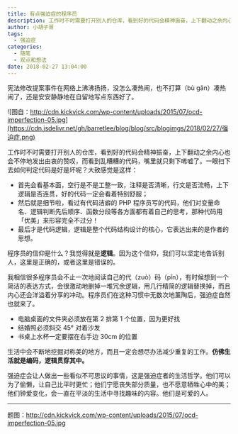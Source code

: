 ```yaml
---
title: 有点强迫症的程序员
description: 工作时不时需要打开别人的仓库，看到好的代码会精神振奋，上下翻动之余内心也会不停地发出由衷的赞叹，而看到乱糟糟的代码，嘴里就只剩下唏嘘了。
author: 小胡子哥
tags:
  - 强迫症
categories:
  - 随笔
  - 观点和想法
date: 2018-02-27 13:04:00
---
```

宪法修改提案事件在网络上沸沸扬扬，没怎么凑热闹，也不打算（bù gǎn）凑热闹了，还是安安静静地在自留地写点东西好了。

![图自：http://cdn.kickvick.com/wp-content/uploads/2015/07/ocd-imperfection-05.jpg](https://cdn.jsdelivr.net/gh/barretlee/blog/blog/src/blogimgs/2018/02/27/强迫症.png)

工作时不时需要打开别人的仓库，看到好的代码会精神振奋，上下翻动之余内心也会不停地发出由衷的赞叹，而看到乱糟糟的代码，嘴里就只剩下唏嘘了。一眼扫下去如何判定代码是好是坏呢？大致感觉是这样：

- 首先会看基本面，空行是不是工整一致，注释是否清晰，行文是否流畅，上下逻辑是否连贯，好的代码一定会看着特别舒服；
- 然后就是细节啦，看过有代码洁癖的 PHP 程序员写的代码，他们对变量命名、逻辑判断先后顺序、函数分段等各方面都有着自己的思考，那种代码用「优美」来形容完全不过分！
- 最后才是代码逻辑，逻辑是整个代码结构设计的核心，它表达出来的是作者的思想。

程序员的信仰是什么？我觉得就是**逻辑**。因为这个信仰，我们可以坚定地告诉别人，这里是正确的，或者这里是错误的。

我相信很多程序员会不止一次地阅读自己的代（zuò）码（pǐn），有时候想到一个简洁的表达方式，会很激动地删掉一堆冗余逻辑，用几行精简的逻辑替换掉，而且内心还会洋溢着分享的冲动。程序员们在这种习惯中无数次地薰陶后，强迫症自然也就来了。

- 电脑桌面的文件夹必须放在第 2 排第 1 个位置，因为更好找
- 结婚照必须斜交 45° 对着沙发
- 书桌上水杯一定要摆在右手边 30cm 的位置

生活中会不断地挖掘对称美的地方，而且一定会想尽办法减少重复的工作。**仿佛生活就是编码，逻辑贯穿其中。**

强迫症会让人做出一些看似不可思议的事情，这是强迫症者的生活哲学。他们可以为了偷懒，让自己比平时更忙；他们宁愿丧失部分质量，也不愿意牺牲心中的美；他们钟爱变化，会一直在平淡的生活中寻找趣味的内容。他们是可爱的人。

---

题图：http://cdn.kickvick.com/wp-content/uploads/2015/07/ocd-imperfection-05.jpg